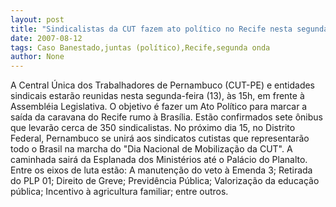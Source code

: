 ```yaml
---
layout: post
title: "Sindicalistas da CUT fazem ato político no Recife nesta segunda"
date: 2007-08-12
tags: Caso Banestado,juntas (político),Recife,segunda onda
author: None
---
```


A Central &Uacute;nica dos Trabalhadores de Pernambuco (CUT-PE) e entidades sindicais estar&atilde;o reunidas nesta segunda-feira (13), &agrave;s 15h, em frente &agrave; Assembl&eacute;ia Legislativa. O objetivo &eacute; fazer um Ato Pol&iacute;tico para marcar a sa&iacute;da da caravana do Recife rumo &agrave; Bras&iacute;lia. Est&atilde;o confirmados sete &ocirc;nibus que levar&atilde;o cerca de 350 sindicalistas.
No pr&oacute;ximo dia 15, no Distrito Federal, Pernambuco se unir&aacute; aos sindicatos cutistas que representar&atilde;o todo o Brasil na marcha do &quot;Dia Nacional de Mobiliza&ccedil;&atilde;o da CUT&quot;. A caminhada sair&aacute; da Esplanada dos Minist&eacute;rios at&eacute; o Pal&aacute;cio do Planalto.
Entre os eixos de luta est&atilde;o: A manuten&ccedil;&atilde;o do veto &agrave; Emenda 3; Retirada do PLP 01; Direito de Greve; Previd&ecirc;ncia P&uacute;blica; Valoriza&ccedil;&atilde;o da educa&ccedil;&atilde;o p&uacute;blica; Incentivo &agrave; agricultura familiar; entre outros.
 